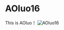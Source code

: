 # AOluo16
This is AOluo！
![AOluo16](https://github.com/XYiYiYiYiYiYiYi/AOluo16/assets/108056537/42cf2664-cdfa-4627-af8a-248c10274e9e)
